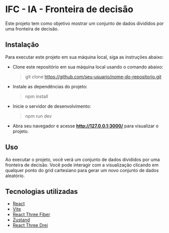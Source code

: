 # IFC - IA - Fronteira de decisão
Este projeto tem como objetivo mostrar um conjunto de dados divididos por uma fronteira de decisão. 

## Instalação
Para executar este projeto em sua máquina local, siga as instruções abaixo:


- Clone este repositório em sua máquina local usando o comando abaixo:
    > git clone https://github.com/seu-usuario/nome-do-repositorio.git

- Instale as dependências do projeto:
    > npm install

- Inicie o servidor de desenvolvimento:
    > npm run dev

- Abra seu navegador e acesse **http://127.0.0.1:3000/** para visualizar o projeto.

## Uso
Ao executar o projeto, você verá um conjunto de dados divididos por uma fronteira de decisão. Você pode interagir com a visualização clicando em qualquer ponto do grid cartesiano para gerar um novo conjunto de dados aleatório.

## Tecnologias utilizadas
-   [React](https://reactjs.org/)
-   [Vite](https://vitejs.dev/)
-   [React Three Fiber](https://github.com/pmndrs/react-three-fiber)
-   [Zustand](https://github.com/pmndrs/zustand)
-   [React Three Drei](https://github.com/pmndrs/drei)
